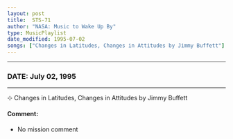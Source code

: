 ```yaml
---
layout: post
title:  STS-71
author: "NASA: Music to Wake Up By"
type: MusicPlaylist
date_modified: 1995-07-02
songs: ["Changes in Latitudes, Changes in Attitudes by Jimmy Buffett"]
---
```


----
### DATE: July 02, 1995
----
⊹ Changes in Latitudes, Changes in Attitudes by Jimmy Buffett

#### Comment:
* No mission comment



<br/>
<center>
	<a target="_blank"
	   href="https://twitter.com/intent/tweet?hashtags=Space,NASA,Playlist,NASAWakeupCalls,SpaceProgram&text={{ page.author}}, '{{ page.songs.first }}' {{ page.title }}, {{ page.date | date: '%B %d, %Y' }}. {{ site.url }}{{ page.url }} @nasawakeupcalls">
	   <i class="fab fa-twitter" alt="Tweet this page" style="font-size: 1.3em;"></i>
	</a>
	&nbsp; 	<i class="fas fa-user-astronaut" style="font-size: 1.5em;"></i> &nbsp;
    <a type="amzn" search="'Changes in Latitudes, Changes in Attitudes by Jimmy Buffett'" category="popular music">
        <i class="fab fa-amazon" style="font-size: 1.3em;"></i>
    </a>
</center>
